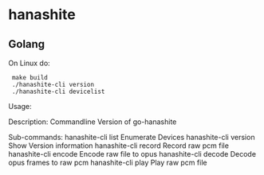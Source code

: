 # hanashite

## Golang
On Linux do:

     make build
     ./hanashite-cli version
     ./hanashite-cli devicelist


Usage:

Description:
    Commandline Version of go-hanashite

Sub-commands:
    hanashite-cli list      Enumerate Devices
    hanashite-cli version   Show Version information
    hanashite-cli record    Record raw pcm file
    hanashite-cli encode    Encode raw file to opus
    hanashite-cli decode    Decode opus frames to raw pcm
    hanashite-cli play      Play raw pcm file


